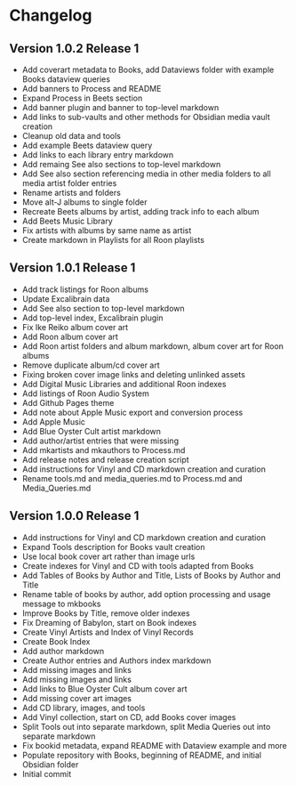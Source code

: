 # Changelog

## Version 1.0.2 Release 1

* Add coverart metadata to Books, add Dataviews folder with example Books dataview queries
* Add banners to Process and README
* Expand Process in Beets section
* Add banner plugin and banner to top-level markdown
* Add links to sub-vaults and other methods for Obsidian media vault creation
* Cleanup old data and tools
* Add example Beets dataview query
* Add links to each library entry markdown
* Add remaing See also sections to top-level markdown
* Add See also section referencing media in other media folders to all media artist folder entries
* Rename artists and folders
* Move alt-J albums to single folder
* Recreate Beets albums by artist, adding track info to each album
* Add Beets Music Library
* Fix artists with albums by same name as artist
* Create markdown in Playlists for all Roon playlists

## Version 1.0.1 Release 1

* Add track listings for Roon albums
* Update Excalibrain data
* Add See also section to top-level markdown
* Add top-level index, Excalibrain plugin
* Fix Ike Reiko album cover art
* Add Roon album cover art
* Add Roon artist folders and album markdown, album cover art for Roon albums
* Remove duplicate album/cd cover art
* Fixing broken cover image links and deleting unlinked assets
* Add Digital Music Libraries and additional Roon indexes
* Add listings of Roon Audio System
* Add Github Pages theme
* Add note about Apple Music export and conversion process
* Add Apple Music
* Add Blue Oyster Cult artist markdown
* Add author/artist entries that were missing
* Add mkartists and mkauthors to Process.md
* Add release notes and release creation script
* Add instructions for Vinyl and CD markdown creation and curation
* Rename tools.md and media_queries.md to Process.md and Media_Queries.md

## Version 1.0.0 Release 1

* Add instructions for Vinyl and CD markdown creation and curation
* Expand Tools description for Books vault creation
* Use local book cover art rather than image urls
* Create indexes for Vinyl and CD with tools adapted from Books
* Add Tables of Books by Author and Title, Lists of Books by Author and Title
* Rename table of books by author, add option processing and usage message to mkbooks
* Improve Books by Title, remove older indexes
* Fix Dreaming of Babylon, start on Book indexes
* Create Vinyl Artists and Index of Vinyl Records
* Create Book Index
* Add author markdown
* Create Author entries and Authors index markdown
* Add missing images and links
* Add missing images and links
* Add links to Blue Oyster Cult album cover art
* Add missing cover art images
* Add CD library, images, and tools
* Add Vinyl collection, start on CD, add Books cover images
* Split Tools out into separate markdown, split Media Queries out into separate markdown
* Fix bookid metadata, expand README with Dataview example and more
* Populate repository with Books, beginning of README, and initial Obsidian folder
* Initial commit
